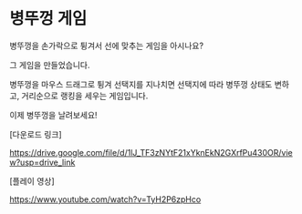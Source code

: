 # 병뚜껑 게임

병뚜껑을 손가락으로 튕겨서 선에 맞추는 게임을 아시나요?

그 게임을 만들었습니다. 

병뚜껑을 마우스 드래그로 튕겨 선택지를 지나치면 선택지에 따라 병뚜껑 상태도 변하고, 거리순으로 랭킹을 세우는 게임입니다.

이제 병뚜껑을 날려보세요!

[다운로드 링크]

https://drive.google.com/file/d/1lJ_TF3zNYtF21xYknEkN2GXrfPu430OR/view?usp=drive_link

[플레이 영상]

https://www.youtube.com/watch?v=TyH2P6zpHco
